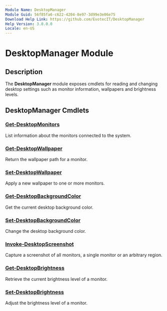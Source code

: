 ```yaml
---
Module Name: DesktopManager
Module Guid: 56f85fa6-c622-4204-8e97-3d99e3e06e75
Download Help Link: https://github.com/EvotecIT/DesktopManager
Help Version: 3.0.0.0
Locale: en-US
---
```


# DesktopManager Module
## Description
The **DesktopManager** module exposes cmdlets for reading and changing desktop settings such as monitor information, wallpapers and brightness levels.

## DesktopManager Cmdlets
### [Get-DesktopMonitors](Get-DesktopMonitors.md)
List information about the monitors connected to the system.

### [Get-DesktopWallpaper](Get-DesktopWallpaper.md)
Return the wallpaper path for a monitor.

### [Set-DesktopWallpaper](Set-DesktopWallpaper.md)
Apply a new wallpaper to one or more monitors.

### [Get-DesktopBackgroundColor](Get-DesktopBackgroundColor.md)
Get the current desktop background color.

### [Set-DesktopBackgroundColor](Set-DesktopBackgroundColor.md)
Change the desktop background color.

### [Invoke-DesktopScreenshot](Invoke-DesktopScreenshot.md)
Capture a screenshot of all monitors, a single monitor or an arbitrary region.

### [Get-DesktopBrightness](Get-DesktopBrightness.md)
Retrieve the current brightness level of a monitor.

### [Set-DesktopBrightness](Set-DesktopBrightness.md)
Adjust the brightness level of a monitor.


